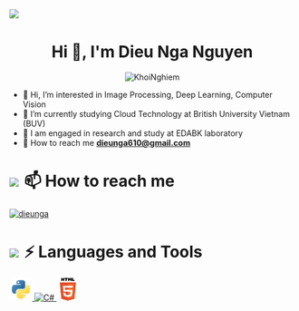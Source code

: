 <img src="http://readme-typing-svg.herokuapp.com?font=ubuntu&color=%2336BCF7&vCenter=true&multiline=true&height=39&lines=Hello">

<h1 align="center">Hi 👋, I'm Dieu Nga Nguyen</h1>
<p align="center"> <img src="https://komarev.com/ghpvc/?username=KhoiNghiem&label=Profile%20views&color=0e75b6&style=flat" alt="KhoiNghiem" /> </p>


<!--
**KhoiNghiem/KhoiNghiem** is a ✨ _special_ ✨ repository because its `README.md` (this file) appears on your GitHub profile.

Here are some ideas to get you started:

- 🔭 I’m currently working on ...
- 🌱 I’m currently learning ...
- 👯 I’m looking to collaborate on ...
- 🤔 I’m looking for help with ...
- 💬 Ask me about ...
- 📫 How to reach me: ...
- 😄 Pronouns: ...
- ⚡ Fun fact: ...
-->

- 👀 Hi, I’m interested in Image Processing, Deep Learning, Computer Vision 
- 🌱 I’m currently studying Cloud Technology at British University Vietnam (BUV)
- 💼 I am engaged in research and study at EDABK laboratory
- 🔭 How to reach me **dieunga610@gmail.com**
  
<h1 align="left" > <img src="https://media.giphy.com/media/iY8CRBdQXODJSCERIr/giphy.gif" width = "30",height = "30" style="margin-right: 10px;">📫 How to reach me </h1>
<p align="left">
<a href="https://www.facebook.com/dieunga.nguyen.180" target="blank"><img align="center" src="https://raw.githubusercontent.com/rahuldkjain/github-profile-readme-generator/master/src/images/icons/Social/facebook.svg" alt="dieunga" height="30" width="40" /></a>


<h1 align="left" > <img src="https://media.giphy.com/media/iY8CRBdQXODJSCERIr/giphy.gif" width = "30",height = "30" style="margin-right: 10px;">⚡ Languages and Tools</h1>  
<p align="left"> 
<a href="https://www.python.org" target="_blank" rel="noreferrer"> <img src="https://raw.githubusercontent.com/devicons/devicon/master/icons/python/python-original.svg" alt="Python" width="40" height="40"/> </a>
<a href="https://learn.microsoft.com/en-us/dotnet/csharp/" target="_blank" rel="noreferrer"> <img src="https://www.jetbrains.com/guide/assets/csharp-logo-265a149e.svg" alt="C#" width="40" height="40"/> </a>
<a href="https://html.com/" target="_blank" rel="noreferrer"> <img src="https://raw.githubusercontent.com/github/explore/80688e429a7d4ef2fca1e82350fe8e3517d3494d/topics/html/html.png" alt="HTML" width="40" height="40"/> </a> </a>

<!--
![tundedpy's github stats](https://github-readme-stats.vercel.app/api?username=KhoiNghiem&show_icons=true&theme=radical)
![](https://github-readme-stats.vercel.app/api/top-langs/?username=KhoiNghiem&theme=radical&hide_border=false&include_all_commits=true&count_private=true&layout=compact)
-->
